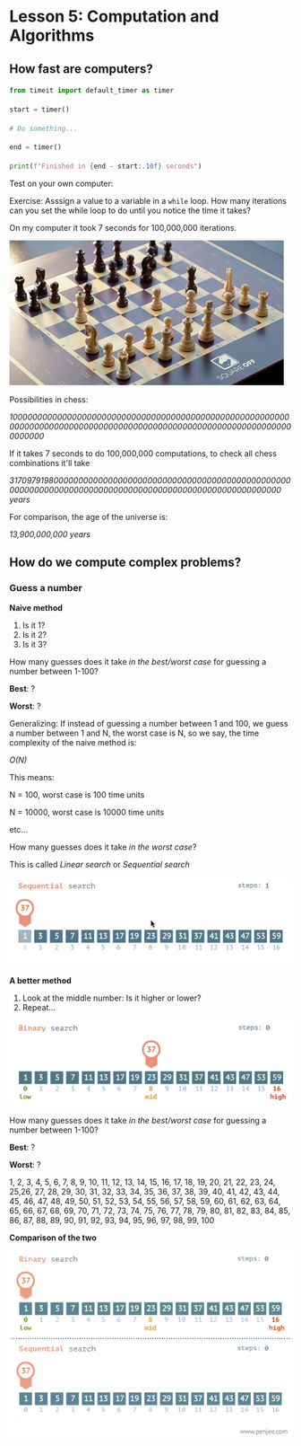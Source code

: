 # Lesson 5: Computation and Algorithms

## How fast are computers?

```python
from timeit import default_timer as timer

start = timer()

# Do something...

end = timer()

print(f"Finished in {end - start:.10f} seconds")
```

Test on your own computer:

Exercise: Asssign a value to a variable in a `while` loop. How many iterations can you set the while loop to do until you notice the time it takes?

On my computer it took 7 seconds for 100,000,000 iterations.

![](img/chess.jpg)

Possibilities in chess:

*1000000000000000000000000000000000000000000000000000000000000000000000000000000000000000000000000000000000000000000000000*

If it takes 7 seconds to do 100,000,000 computations, to check all chess combinations it'll take

*31709791980000000000000000000000000000000000000000000000000000000000000000000000000000000000000000000000000000000 years*


For comparison, the age of the universe is: 

*13,900,000,000 years*


## How do we compute complex problems?

### Guess a number

**Naive method**
1. Is it 1?
2. Is it 2?
3. Is it 3?

How many guesses does it take *in the best/worst case* for guessing a number between 1-100?

**Best**: ?

**Worst**: ?

Generalizing: If instead of guessing a number between 1 and 100, we guess a number between 1 and N, the worst case is N, so we say, the time complexity of the naive method is:

*O(N)*

This means:

N = 100, worst case is 100 time units

N = 10000, worst case is 10000 time units

etc...

How many guesses does it take *in the worst case*?

This is called *Linear search* or *Sequential search*

![](img/sequential_search.gif)

**A better method** 

1. Look at the middle number: Is it higher or lower?
2. Repeat...

![](img/binary_search.gif)


How many guesses does it take *in the best/worst case* for guessing a number between 1-100?

**Best**: ?

**Worst**: ?

1, 2, 3, 4, 5, 6, 7, 8, 9, 10, 11, 12, 13, 14, 15, 16, 17, 18, 19, 20, 21, 22, 23, 24, 25,26, 27, 28, 29, 30, 31, 32, 33, 34, 35, 36, 37, 38, 39, 40, 41, 42, 43, 44, 45, 46, 47, 48, 49, 50, 51, 52, 53, 54, 55, 56, 57, 58, 59, 60, 61, 62, 63, 64, 65, 66, 67, 68, 69, 70, 71, 72, 73, 74, 75, 76, 77, 78, 79, 80, 81, 82, 83, 84, 85, 86, 87, 88, 89, 90, 91, 92, 93, 94, 95, 96, 97, 98, 99, 100

**Comparison of the two**

![](img/binary-and-linear-search-animations.gif)